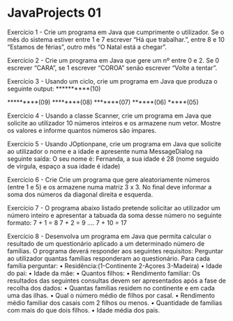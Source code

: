 # JavaProjects 01

Exercício 1 - Crie um programa em Java que 
              cumprimente o utilizador. Se o mês do sistema estiver entre 1 e 7 escrever 
              “Há que trabalhar.”, entre 8 e 10 “Estamos de férias”, outro mês 
              “O Natal está a chegar”.

Exercício 2 - Crie um programa em Java que gere um 
    nº entre 0 e 2. Se 0 escrever “CARA”, se 1 escrever “COROA” senão escrever 
    “Volte a tentar”.

Exercício 3 - Usando um ciclo, crie um programa em Java que produza o seguinte output:
  **********(10)
  
  *********(09)
  ********(08)
  *******(07)
  ******(06)
  *****(05)

Exercício 4 - Usando a classe Scanner, crie um programa em Java que solicite ao 
    utilizador 10 números inteiros e os armazene num vetor. 
    Mostre os valores e informe quantos números são ímpares.
    
   Exercício 5 - Usando JOptionpane, crie um programa em Java que solicite ao utilizador o 
    nome e a idade e apresente numa MessageDialog na seguinte saída: O seu nome é: Fernanda, a sua idade é 28 (nome seguido de virgula, espaço a 
    sua idade é idade)

Exercício 6 - Crie Crie um programa que gere aleatoriamente 
    números (entre 1 e 5) e os armazene numa matriz 3 x 3. No final deve 
    informar a soma dos números da diagonal direita e esquerda.
    
  Exercício 7 - O programa  abaixo listado pretende solicitar 
    ao utilizador um número inteiro e apresentar a tabuada da soma desse número
    no seguinte formato:
    7 + 1 = 8
7 + 2 = 9
….
7 + 10 = 17

   Exercício 8 - Desenvolva um programa em Java que permita
    calcular o resultado de um questionário aplicado a um determinado 
    número de famílias. O programa deverá responder aos seguintes requisitos: 
    Perguntar ao utilizador quantas famílias responderam ao questionário. 
    Para cada família perguntar:
• Residência:(1-Continente 2-Açores 3-Madeira)
• Idade do pai:
• Idade da mãe:
• Quantos filhos:
• Rendimento familiar:
Os resultados das seguintes consultas devem ser apresentados após a 
    fase de recolha dos dados:
• Quantas famílias residem no continente e em cada uma das ilhas.
• Qual o número médio de filhos por casal.
• Rendimento médio familiar dos casais com 2 filhos ou menos.
• Quantidade de famílias com mais do que dois filhos.
• Idade média dos pais.
